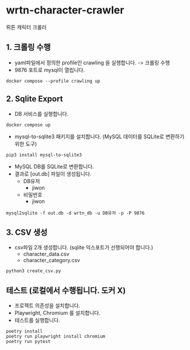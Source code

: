 # wrtn-character-crawler
뤼튼 캐릭터 크롤러

## 1. 크롤링 수행  

- yaml파일에서 정의한 profile인 crawling 을 실행합니다. -> 크롤링 수행
- 9876 포트로 mysql이 열립니다.
```
docker compose --profile crawling up
```

## 2. Sqlite Export 

- DB 서비스를 실행합니다.
```
docker compose up
```

- mysql-to-sqlite3 패키지를 설치합니다. (MySQL 데이터를 SQLite로 변환하기 위한 도구)
```
pip3 install mysql-to-sqlite3
```

- MySQL DB를 SQLite로 변환합니다.
- 결과로 [out.db] 파일이 생성됩니다.
    - DB유저
        - jiwon
    - 비밀번호
        - jiwon
```
mysql2sqlite -f out.db -d wrtn_db -u DB유저 -p -P 9876
```
## 3. CSV 생성
- csv파일 2개 생성합니다. (sqlite 익스포트가 선행되어야 합니다.)
    - character_data.csv
    - character_category.csv
```
python3 create_csv.py
```

## 테스트 (로컬에서 수행됩니다. 도커 X)
- 프로젝트 의존성을 설치합니다.
- Playwright, Chromium 를 설치합니다.
- 테스트를 실행합니다.
```
poetry install
poetry run playwright install chromium
poetry run pytest
```